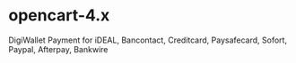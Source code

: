 # opencart-4.x
DigiWallet Payment for iDEAL, Bancontact, Creditcard, Paysafecard, Sofort, Paypal, Afterpay, Bankwire
